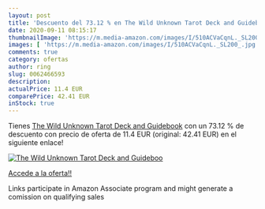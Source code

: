 ```yaml
---
layout: post
title: 'Descuento del 73.12 % en The Wild Unknown Tarot Deck and Guideboo'
date: 2020-09-11 08:15:17
thumbnailImage: 'https://m.media-amazon.com/images/I/510ACVaCqnL._SL200_.jpg'
images: [ 'https://m.media-amazon.com/images/I/510ACVaCqnL._SL200_.jpg' ]
comments: true
category: ofertas
author: ring
slug: 0062466593
description:
actualPrice: 11.4 EUR
comparePrice: 42.41 EUR
inStock: true
---
```


Tienes [The Wild Unknown Tarot Deck and Guidebook](https://www.amazon.it/dp/0062466593/?tag=tolees00-21) con un 73.12 % de descuento con precio de oferta de 11.4 EUR (original: 42.41 EUR) en el siguiente enlace!

[![The Wild Unknown Tarot Deck and Guideboo](https://m.media-amazon.com/images/I/510ACVaCqnL._SL200_.jpg)](https://www.amazon.it/dp/0062466593/?tag=tolees00-21)

[Accede a la oferta!!](https://www.amazon.it/dp/0062466593/?tag=tolees00-21)

Links participate in Amazon Associate program and might generate a comission on qualifying sales


